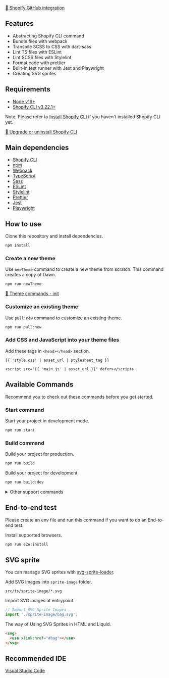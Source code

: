 [📖 Shopify GitHub integration](https://shopify.dev/themes/tools/github)

## Features

- Abstracting Shopify CLI command
- Bundle files with webpack
- Transpile SCSS to CSS with dart-sass
- Lint TS files with ESLint
- Lint SCSS files with Stylelint
- Format code with prettier
- Built-in test runner with Jest and Playwright
- Creating SVG sprites

## Requirements

- [Node v16+](https://nodejs.org/en/)
- [Shopify CLI v3.22.1+](https://shopify.dev/themes/tools/cli)

Note: Please refer to [Install Shopify CLI](https://shopify.dev/themes/tools/cli/installation) if you haven't installed Shopify CLI yet.

[📖 Upgrade or uninstall Shopify CLI](https://shopify.dev/themes/tools/cli/upgrade-uninstall)
## Main dependencies

- [Shopify CLI](https://shopify.dev/themes/tools/cli)
- [npm](https://www.npmjs.com/)
- [Webpack](https://webpack.js.org/)
- [TypeScript](https://www.typescriptlang.org/)
- [Sass](https://sass-lang.com/)
- [ESLint](https://eslint.org/)
- [Stylelint](https://stylelint.io/)
- [Prettier](https://prettier.io/)
- [Jest](https://jestjs.io/)
- [Playwright](https://playwright.dev/)

## How to use

Clone this repository and install dependencies.

```bash
npm install
```

### Create a new theme

Use `newTheme` command to create a new theme from scratch. This command creates a copy of Dawn.

```bash
npm run newTheme
```

[📖 Theme commands - init](https://shopify.dev/themes/tools/cli/theme-commands#init)

### Customize an existing theme

Use `pull:new` command to customize an existing theme.

```bash
npm run pull:new
```

### Add CSS and JavaScript into your theme files

Add these tags in `<head></head>` section.

```liquid
{{ 'style.css' | asset_url | stylesheet_tag }}
```

```liquid
<script src="{{ 'main.js' | asset_url }}" defer></script>
```

## Available Commands

Recommend you to check out these commands before you get started.

### Start command

Start your project in development mode.

```bash
npm run start
```

### Build command

Build your project for production.

```bash
npm run build
```

Build your project for development.

```bash
npm run build:dev
```

<details>
<summary>Other support commands</summary>

### Pull command

Retrieve theme files from Shopify without deleting local files.

```bash
npm run pull
```

### Push command

Upload your local theme files to Shopify without deleting remote files.

```bash
npm run push
```

Push to your development theme. If you don't have a development theme, then one is created.

```bash
npm run push:dev
```

Upload the theme to the theme library as a new unpublished theme.

```bash
npm run push:upload
```

### Deploy command

Build your local files and upload them to Shopify as production.

```bash
npm run deploy
```

Build your local files and upload them to Shopify as development.

```bash
npm run deploy:dev
```

### Preview command
Returns links that let you preview the specified theme.

```bash
npm run preview
```

### Cheat command

Open Shopify Cheat Sheet.

```bash
npm run cheat
```

[Shopify Cheat Sheet](https://www.shopify.com/partners/shopify-cheat-sheet)

### Lint command

Lint this project code.

```bash
npm run lint
```

Fix this project code.

```bash
npm run lint:fix
```

### Test command

Run End-to-end testing and unit testing.

```bash
npm run test
```

Run unit testing.

```bash
npm run unit
```

```bash
npm run unit:watch
```

Run End-to-end testing in a headless.

```bash
npm run e2e
```

Run End-to-end testing with headed browser.

```bash
npm run e2e:headed
```

Generate End-to-end test code.

```bash
npm run e2e:codegen
```

### Share command
Uploads your theme as a new, unpublished theme in your theme library.

```bash
npm run share
```

### Package command
Packages your local theme files into a ZIP file that can be uploaded to Shopify.

```bash
npm run package
```

### PostInstall command

Install missing TypeScript typings.

```bash
npm run postInstall
```

</details>

## End-to-end test
Please create an env file and run this command if you want to do an End-to-end test.

Install supported browsers.

```bash
npm run e2e:install
```
## SVG sprite
You can manage SVG sprites with [svg-sprite-loader](https://www.npmjs.com/package/svg-sprite-loader).

Add SVG images into `sprite-image` folder.

```
src/ts/sprite-image/*.svg
```

Import SVG images at entrypoint.

```ts
// Import SVG Sprite Images
import './sprite-image/bag.svg';
```

The way of Using SVG Sprites in HTML and Liquid.

```html
<svg>
  <use xlink:href="#bag"></use>
</svg>
```

## Recommended IDE

[Visual Studio Code](https://code.visualstudio.com/)

